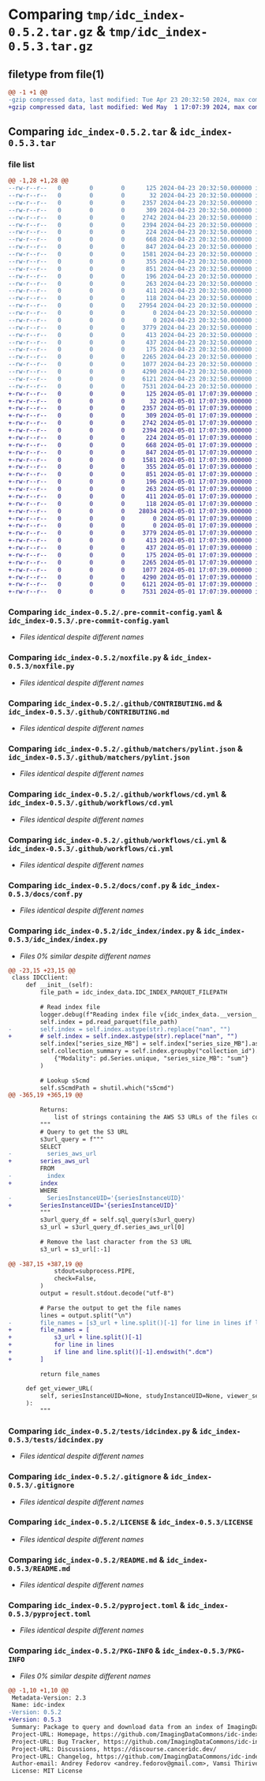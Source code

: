 # Comparing `tmp/idc_index-0.5.2.tar.gz` & `tmp/idc_index-0.5.3.tar.gz`

## filetype from file(1)

```diff
@@ -1 +1 @@
-gzip compressed data, last modified: Tue Apr 23 20:32:50 2024, max compression
+gzip compressed data, last modified: Wed May  1 17:07:39 2024, max compression
```

## Comparing `idc_index-0.5.2.tar` & `idc_index-0.5.3.tar`

### file list

```diff
@@ -1,28 +1,28 @@
--rw-r--r--   0        0        0      125 2024-04-23 20:32:50.000000 idc_index-0.5.2/.git_archival.txt
--rw-r--r--   0        0        0       32 2024-04-23 20:32:50.000000 idc_index-0.5.2/.gitattributes
--rw-r--r--   0        0        0     2357 2024-04-23 20:32:50.000000 idc_index-0.5.2/.pre-commit-config.yaml
--rw-r--r--   0        0        0      309 2024-04-23 20:32:50.000000 idc_index-0.5.2/.readthedocs.yaml
--rw-r--r--   0        0        0     2742 2024-04-23 20:32:50.000000 idc_index-0.5.2/noxfile.py
--rw-r--r--   0        0        0     2394 2024-04-23 20:32:50.000000 idc_index-0.5.2/.github/CONTRIBUTING.md
--rw-r--r--   0        0        0      224 2024-04-23 20:32:50.000000 idc_index-0.5.2/.github/dependabot.yml
--rw-r--r--   0        0        0      668 2024-04-23 20:32:50.000000 idc_index-0.5.2/.github/matchers/pylint.json
--rw-r--r--   0        0        0      847 2024-04-23 20:32:50.000000 idc_index-0.5.2/.github/workflows/cd.yml
--rw-r--r--   0        0        0     1581 2024-04-23 20:32:50.000000 idc_index-0.5.2/.github/workflows/ci.yml
--rw-r--r--   0        0        0      355 2024-04-23 20:32:50.000000 idc_index-0.5.2/.github/workflows/keep-alive.yaml
--rw-r--r--   0        0        0      851 2024-04-23 20:32:50.000000 idc_index-0.5.2/docs/conf.py
--rw-r--r--   0        0        0      196 2024-04-23 20:32:50.000000 idc_index-0.5.2/docs/index.md
--rw-r--r--   0        0        0      263 2024-04-23 20:32:50.000000 idc_index-0.5.2/idc_index/__init__.py
--rw-r--r--   0        0        0      411 2024-04-23 20:32:50.000000 idc_index-0.5.2/idc_index/_version.py
--rw-r--r--   0        0        0      118 2024-04-23 20:32:50.000000 idc_index-0.5.2/idc_index/_version.pyi
--rw-r--r--   0        0        0    27954 2024-04-23 20:32:50.000000 idc_index-0.5.2/idc_index/index.py
--rw-r--r--   0        0        0        0 2024-04-23 20:32:50.000000 idc_index-0.5.2/idc_index/py.typed
--rw-r--r--   0        0        0        0 2024-04-23 20:32:50.000000 idc_index-0.5.2/tests/__init__.py
--rw-r--r--   0        0        0     3779 2024-04-23 20:32:50.000000 idc_index-0.5.2/tests/idcindex.py
--rw-r--r--   0        0        0      413 2024-04-23 20:32:50.000000 idc_index-0.5.2/tests/study_manifest_aws.s5cmd
--rw-r--r--   0        0        0      437 2024-04-23 20:32:50.000000 idc_index-0.5.2/tests/study_manifest_gcs.s5cmd
--rw-r--r--   0        0        0      175 2024-04-23 20:32:50.000000 idc_index-0.5.2/tests/test_package.py
--rw-r--r--   0        0        0     2265 2024-04-23 20:32:50.000000 idc_index-0.5.2/.gitignore
--rw-r--r--   0        0        0     1077 2024-04-23 20:32:50.000000 idc_index-0.5.2/LICENSE
--rw-r--r--   0        0        0     4290 2024-04-23 20:32:50.000000 idc_index-0.5.2/README.md
--rw-r--r--   0        0        0     6121 2024-04-23 20:32:50.000000 idc_index-0.5.2/pyproject.toml
--rw-r--r--   0        0        0     7531 2024-04-23 20:32:50.000000 idc_index-0.5.2/PKG-INFO
+-rw-r--r--   0        0        0      125 2024-05-01 17:07:39.000000 idc_index-0.5.3/.git_archival.txt
+-rw-r--r--   0        0        0       32 2024-05-01 17:07:39.000000 idc_index-0.5.3/.gitattributes
+-rw-r--r--   0        0        0     2357 2024-05-01 17:07:39.000000 idc_index-0.5.3/.pre-commit-config.yaml
+-rw-r--r--   0        0        0      309 2024-05-01 17:07:39.000000 idc_index-0.5.3/.readthedocs.yaml
+-rw-r--r--   0        0        0     2742 2024-05-01 17:07:39.000000 idc_index-0.5.3/noxfile.py
+-rw-r--r--   0        0        0     2394 2024-05-01 17:07:39.000000 idc_index-0.5.3/.github/CONTRIBUTING.md
+-rw-r--r--   0        0        0      224 2024-05-01 17:07:39.000000 idc_index-0.5.3/.github/dependabot.yml
+-rw-r--r--   0        0        0      668 2024-05-01 17:07:39.000000 idc_index-0.5.3/.github/matchers/pylint.json
+-rw-r--r--   0        0        0      847 2024-05-01 17:07:39.000000 idc_index-0.5.3/.github/workflows/cd.yml
+-rw-r--r--   0        0        0     1581 2024-05-01 17:07:39.000000 idc_index-0.5.3/.github/workflows/ci.yml
+-rw-r--r--   0        0        0      355 2024-05-01 17:07:39.000000 idc_index-0.5.3/.github/workflows/keep-alive.yaml
+-rw-r--r--   0        0        0      851 2024-05-01 17:07:39.000000 idc_index-0.5.3/docs/conf.py
+-rw-r--r--   0        0        0      196 2024-05-01 17:07:39.000000 idc_index-0.5.3/docs/index.md
+-rw-r--r--   0        0        0      263 2024-05-01 17:07:39.000000 idc_index-0.5.3/idc_index/__init__.py
+-rw-r--r--   0        0        0      411 2024-05-01 17:07:39.000000 idc_index-0.5.3/idc_index/_version.py
+-rw-r--r--   0        0        0      118 2024-05-01 17:07:39.000000 idc_index-0.5.3/idc_index/_version.pyi
+-rw-r--r--   0        0        0    28034 2024-05-01 17:07:39.000000 idc_index-0.5.3/idc_index/index.py
+-rw-r--r--   0        0        0        0 2024-05-01 17:07:39.000000 idc_index-0.5.3/idc_index/py.typed
+-rw-r--r--   0        0        0        0 2024-05-01 17:07:39.000000 idc_index-0.5.3/tests/__init__.py
+-rw-r--r--   0        0        0     3779 2024-05-01 17:07:39.000000 idc_index-0.5.3/tests/idcindex.py
+-rw-r--r--   0        0        0      413 2024-05-01 17:07:39.000000 idc_index-0.5.3/tests/study_manifest_aws.s5cmd
+-rw-r--r--   0        0        0      437 2024-05-01 17:07:39.000000 idc_index-0.5.3/tests/study_manifest_gcs.s5cmd
+-rw-r--r--   0        0        0      175 2024-05-01 17:07:39.000000 idc_index-0.5.3/tests/test_package.py
+-rw-r--r--   0        0        0     2265 2024-05-01 17:07:39.000000 idc_index-0.5.3/.gitignore
+-rw-r--r--   0        0        0     1077 2024-05-01 17:07:39.000000 idc_index-0.5.3/LICENSE
+-rw-r--r--   0        0        0     4290 2024-05-01 17:07:39.000000 idc_index-0.5.3/README.md
+-rw-r--r--   0        0        0     6121 2024-05-01 17:07:39.000000 idc_index-0.5.3/pyproject.toml
+-rw-r--r--   0        0        0     7531 2024-05-01 17:07:39.000000 idc_index-0.5.3/PKG-INFO
```

### Comparing `idc_index-0.5.2/.pre-commit-config.yaml` & `idc_index-0.5.3/.pre-commit-config.yaml`

 * *Files identical despite different names*

### Comparing `idc_index-0.5.2/noxfile.py` & `idc_index-0.5.3/noxfile.py`

 * *Files identical despite different names*

### Comparing `idc_index-0.5.2/.github/CONTRIBUTING.md` & `idc_index-0.5.3/.github/CONTRIBUTING.md`

 * *Files identical despite different names*

### Comparing `idc_index-0.5.2/.github/matchers/pylint.json` & `idc_index-0.5.3/.github/matchers/pylint.json`

 * *Files identical despite different names*

### Comparing `idc_index-0.5.2/.github/workflows/cd.yml` & `idc_index-0.5.3/.github/workflows/cd.yml`

 * *Files identical despite different names*

### Comparing `idc_index-0.5.2/.github/workflows/ci.yml` & `idc_index-0.5.3/.github/workflows/ci.yml`

 * *Files identical despite different names*

### Comparing `idc_index-0.5.2/docs/conf.py` & `idc_index-0.5.3/docs/conf.py`

 * *Files identical despite different names*

### Comparing `idc_index-0.5.2/idc_index/index.py` & `idc_index-0.5.3/idc_index/index.py`

 * *Files 0% similar despite different names*

```diff
@@ -23,15 +23,15 @@
 class IDCClient:
     def __init__(self):
         file_path = idc_index_data.IDC_INDEX_PARQUET_FILEPATH
 
         # Read index file
         logger.debug(f"Reading index file v{idc_index_data.__version__}")
         self.index = pd.read_parquet(file_path)
-        self.index = self.index.astype(str).replace("nan", "")
+        # self.index = self.index.astype(str).replace("nan", "")
         self.index["series_size_MB"] = self.index["series_size_MB"].astype(float)
         self.collection_summary = self.index.groupby("collection_id").agg(
             {"Modality": pd.Series.unique, "series_size_MB": "sum"}
         )
 
         # Lookup s5cmd
         self.s5cmdPath = shutil.which("s5cmd")
@@ -365,19 +365,19 @@
 
         Returns:
             list of strings containing the AWS S3 URLs of the files corresponding to the SeriesInstanceUID
         """
         # Query to get the S3 URL
         s3url_query = f"""
         SELECT
-          series_aws_url
+        series_aws_url
         FROM
-          index
+        index
         WHERE
-          SeriesInstanceUID='{seriesInstanceUID}'
+        SeriesInstanceUID='{seriesInstanceUID}'
         """
         s3url_query_df = self.sql_query(s3url_query)
         s3_url = s3url_query_df.series_aws_url[0]
 
         # Remove the last character from the S3 URL
         s3_url = s3_url[:-1]
 
@@ -387,15 +387,19 @@
             stdout=subprocess.PIPE,
             check=False,
         )
         output = result.stdout.decode("utf-8")
 
         # Parse the output to get the file names
         lines = output.split("\n")
-        file_names = [s3_url + line.split()[-1] for line in lines if line]
+        file_names = [
+            s3_url + line.split()[-1]
+            for line in lines
+            if line and line.split()[-1].endswith(".dcm")
+        ]
 
         return file_names
 
     def get_viewer_URL(
         self, seriesInstanceUID=None, studyInstanceUID=None, viewer_selector=None
     ):
         """
```

### Comparing `idc_index-0.5.2/tests/idcindex.py` & `idc_index-0.5.3/tests/idcindex.py`

 * *Files identical despite different names*

### Comparing `idc_index-0.5.2/.gitignore` & `idc_index-0.5.3/.gitignore`

 * *Files identical despite different names*

### Comparing `idc_index-0.5.2/LICENSE` & `idc_index-0.5.3/LICENSE`

 * *Files identical despite different names*

### Comparing `idc_index-0.5.2/README.md` & `idc_index-0.5.3/README.md`

 * *Files identical despite different names*

### Comparing `idc_index-0.5.2/pyproject.toml` & `idc_index-0.5.3/pyproject.toml`

 * *Files identical despite different names*

### Comparing `idc_index-0.5.2/PKG-INFO` & `idc_index-0.5.3/PKG-INFO`

 * *Files 0% similar despite different names*

```diff
@@ -1,10 +1,10 @@
 Metadata-Version: 2.3
 Name: idc-index
-Version: 0.5.2
+Version: 0.5.3
 Summary: Package to query and download data from an index of ImagingDataCommons
 Project-URL: Homepage, https://github.com/ImagingDataCommons/idc-index
 Project-URL: Bug Tracker, https://github.com/ImagingDataCommons/idc-index/issues
 Project-URL: Discussions, https://discourse.canceridc.dev/
 Project-URL: Changelog, https://github.com/ImagingDataCommons/idc-index/releases
 Author-email: Andrey Fedorov <andrey.fedorov@gmail.com>, Vamsi Thiriveedhi <vthiriveedhi@mgh.harvard.edu>
 License: MIT License
```

